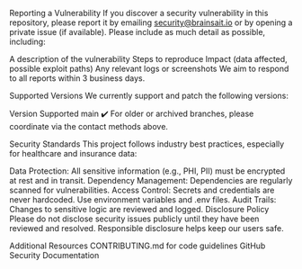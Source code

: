 Reporting a Vulnerability
If you discover a security vulnerability in this repository, please report it by emailing security@brainsait.io or by opening a private issue (if available).
Please include as much detail as possible, including:

A description of the vulnerability
Steps to reproduce
Impact (data affected, possible exploit paths)
Any relevant logs or screenshots
We aim to respond to all reports within 3 business days.

Supported Versions
We currently support and patch the following versions:

Version	Supported
main	✔️
For older or archived branches, please coordinate via the contact methods above.

Security Standards
This project follows industry best practices, especially for healthcare and insurance data:

Data Protection: All sensitive information (e.g., PHI, PII) must be encrypted at rest and in transit.
Dependency Management: Dependencies are regularly scanned for vulnerabilities.
Access Control: Secrets and credentials are never hardcoded. Use environment variables and .env files.
Audit Trails: Changes to sensitive logic are reviewed and logged.
Disclosure Policy
Please do not disclose security issues publicly until they have been reviewed and resolved. Responsible disclosure helps keep our users safe.

Additional Resources
CONTRIBUTING.md for code guidelines
GitHub Security Documentation

